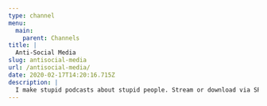 ```yaml
---
type: channel
menu:
  main:
    parent: Channels
title: |
  Anti-Social Media
slug: antisocial-media
url: /antisocial-media/
date: 2020-02-17T14:20:16.715Z
description: |
  I make stupid podcasts about stupid people. Stream or download via SPREAKER: https://www.spreaker.com/user/antisocialmedia iTUNES: https://itunes.apple.com/us/podcast/anti-social-media-podcast/id1076431995?mt=2 Latest episodes only via SOUNDCLOUD: https://soundcloud.com/antisocial_media Also mixcloud, stitcher, podbean, and various other places.
---
```

